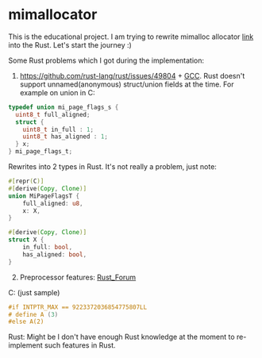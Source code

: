 # mimallocator
This is the educational project. I am trying to rewrite mimalloc allocator [link](https://microsoft.github.io/mimalloc) into the Rust. Let's start the journey :)

Some Rust problems which I got during the implementation:
1. https://github.com/rust-lang/rust/issues/49804 + [GCC](https://gcc.gnu.org/onlinedocs/gcc/Unnamed-Fields.html). Rust doesn't support unnamed(anonymous) struct/union fields at the time.
For example on union in C:
```C
typedef union mi_page_flags_s {
  uint8_t full_aligned;
  struct {
    uint8_t in_full : 1;
    uint8_t has_aligned : 1;
  } x;
} mi_page_flags_t;
```
Rewrites into 2 types in Rust. It's not really a problem, just note:
```rust
#[repr(C)]
#[derive(Copy, Clone)]
union MiPageFlagsT {
    full_aligned: u8,
    x: X,
}

#[derive(Copy, Clone)]
struct X {
    in_full: bool,
    has_aligned: bool,
}
```
2. Preprocessor features: [Rust_Forum](https://users.rust-lang.org/t/ifdef-like-feature/1753/15)

C: (just sample)
```C
#if INTPTR_MAX == 9223372036854775807LL
# define A (3)
#else A(2)
```

Rust: Might be I don't have enough Rust knowledge at the moment to re-implement such features in Rust.